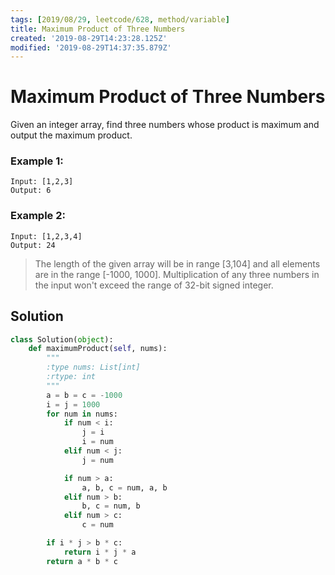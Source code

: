 ```yaml
---
tags: [2019/08/29, leetcode/628, method/variable]
title: Maximum Product of Three Numbers
created: '2019-08-29T14:23:28.125Z'
modified: '2019-08-29T14:37:35.879Z'
---
```


# Maximum Product of Three Numbers

Given an integer array, find three numbers whose product is maximum and output the maximum product.

### Example 1:

```
Input: [1,2,3]
Output: 6
```

### Example 2:

```
Input: [1,2,3,4]
Output: 24
```

> The length of the given array will be in range [3,104] and all elements are in the range [-1000, 1000].
> Multiplication of any three numbers in the input won't exceed the range of 32-bit signed integer.

## Solution

```python
class Solution(object):
    def maximumProduct(self, nums):
        """
        :type nums: List[int]
        :rtype: int
        """
        a = b = c = -1000
        i = j = 1000
        for num in nums:
            if num < i:
                j = i
                i = num
            elif num < j:
                j = num

            if num > a:
                a, b, c = num, a, b
            elif num > b:
                b, c = num, b
            elif num > c:
                c = num

        if i * j > b * c:
            return i * j * a
        return a * b * c
```
